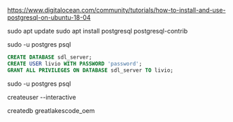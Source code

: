 https://www.digitalocean.com/community/tutorials/how-to-install-and-use-postgresql-on-ubuntu-18-04

sudo apt update
sudo apt install postgresql postgresql-contrib

sudo -u postgres psql


```sql
CREATE DATABASE sdl_server;
CREATE USER livio WITH PASSWORD 'password';
GRANT ALL PRIVILEGES ON DATABASE sdl_server TO livio;
```




sudo -u postgres psql

createuser --interactive


createdb greatlakescode_oem

